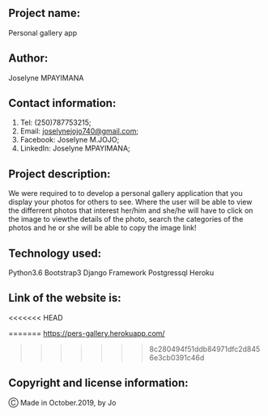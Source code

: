 ## Project name:

Personal gallery app

## Author:

Joselyne MPAYIMANA

## Contact information:

1. Tel: (250)787753215;
2. Email: joselynejojo740@gmail.com;
3. Facebook: Joselyne M.JOJO;
4. LinkedIn: Joselyne MPAYIMANA;

## Project description:

 We were required to to develop a personal gallery application that you display your photos for others to see. Where the user will be able to view the differrent photos that interest her/him and she/he will have to click on the image to viewthe details of the photo, search the categories of the photos and he or she will be able to copy the image link!

 ## Technology used:

 Python3.6
 Bootstrap3
 Django Framework
 Postgressql
 Heroku

 ## Link of the website is:

<<<<<<< HEAD

=======
 https://pers-gallery.herokuapp.com/
>>>>>>> 8c280494f51ddb84971dfc2d8456e3cb0391c46d

 ## Copyright and license information:

 &#9400; Made in October.2019, by Jo

